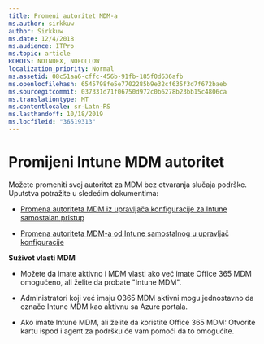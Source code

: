 ```yaml
---
title: Promeni autoritet MDM-a
ms.author: sirkkuw
author: Sirkkuw
ms.date: 12/4/2018
ms.audience: ITPro
ms.topic: article
ROBOTS: NOINDEX, NOFOLLOW
localization_priority: Normal
ms.assetid: 08c51aa6-cffc-456b-91fb-185f0d636afb
ms.openlocfilehash: 6545798fe5e7702285b9e32cf635f3d7f672baeb
ms.sourcegitcommit: 037331d71f06750d972c0b6278b23bb15c4806ca
ms.translationtype: MT
ms.contentlocale: sr-Latn-RS
ms.lasthandoff: 10/18/2019
ms.locfileid: "36519313"
---
```

# <a name="change-intune-mdm-authority"></a>Promijeni Intune MDM autoritet

Možete promeniti svoj autoritet za MDM bez otvaranja slučaja podrške. Uputstva potražite u sledećim dokumentima:
  
- [Promena autoriteta MDM iz upravljača konfiguracije za Intune samostalan pristup](https://docs.microsoft.com/sccm/mdm/deploy-use/migrate-change-mdm-authority)
    
- [Promena autoriteta MDM-a od Intune samostalnog u upravljač konfiguracije](https://docs.microsoft.com/sccm/mdm/deploy-use/change-mdm-authority)
    
 **Suživot vlasti MDM**
  
- Možete da imate aktivno i MDM vlasti ako već imate Office 365 MDM omogućeno, ali želite da probate "Intune MDM".
    
- Administratori koji već imaju O365 MDM aktivni mogu jednostavno da označe Intune MDM kao aktivnu sa Azure portala.
    
- Ako imate Intune MDM, ali želite da koristite Office 365 MDM: Otvorite kartu ispod i agent za podršku će vam pomoći da to omogućite.
    

